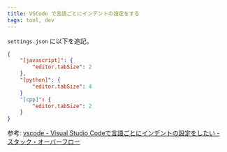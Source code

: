 ```yaml
---
title: VSCode で言語ごとにインデントの設定をする
tags: tool, dev
---
```


`settings.json` に以下を追記。

```json
{
    "[javascript]": {
        "editor.tabSize": 2
    },
    "[python]": {
        "editor.tabSize": 4
    }
    "[cpp]": {
        "editor.tabSize": 2
    }
}
```

参考: [vscode - Visual Studio Codeで言語ごとにインデントの設定をしたい - スタック・オーバーフロー](https://ja.stackoverflow.com/questions/34014/visual-studio-code%E3%81%A7%E8%A8%80%E8%AA%9E%E3%81%94%E3%81%A8%E3%81%AB%E3%82%A4%E3%83%B3%E3%83%87%E3%83%B3%E3%83%88%E3%81%AE%E8%A8%AD%E5%AE%9A%E3%82%92%E3%81%97%E3%81%9F%E3%81%84)
